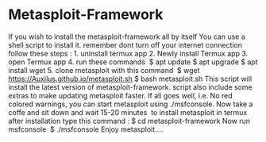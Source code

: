 # Metasploit-Framework
If you wish to install the metasploit-framework all by itself  You can use a shell script to install it.  remember dont turn off your internet connection  follow these steps :  1. uninstall termux app  2. Newly install Termux app  3. open Termux app  4. run these commands   $ apt update  $ apt upgrade  $ apt install wget  5. clone metasploit with this command   $ wget https://Auxilus.github.io/metasploit.sh  $ bash metasploit.sh  This script will install the latest version of metasploit-framework.  script also include some extras to make updating metasploit faster.  If all goes well, i.e. No red colored warnings,  you can start metasploit using ./msfconsole.  Now take a coffe and sit down and wait 15-20 minutes   to install metasploit in termux  after installation type this command :  $ cd metasploit-framework  Now run msfconsole   $ ./msfconsole  Enjoy metasploit....
